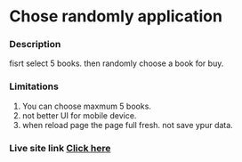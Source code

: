 # Chose randomly application

### Description
fisrt select 5 books. then randomly choose a book for buy.

### Limitations

1. You can choose maxmum 5 books. 
2. not better UI for mobile device. 
3. when reload page the page full fresh. not save ypur data.

### Live site link [Click here](https://choose-randomly-osama.netlify.app/)